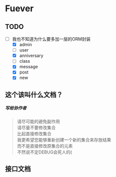 # Fuever

## TODO

- [ ] 我也不知道为什么要多加一层的ORM封装
    - [x] admin
    - [ ] user
    - [x] anniversary
    - [ ] class
    - [x] message
    - [x] post
    - [x] new

## 这个该叫什么文档？

##### 写给协作者

> 请尽可能的避免副作用  
> 请尽量不要修改集合  
> 比起直接修改集合  
> 我更希望您能够重新创建一个新的集合来存放结果  
> 而不是直接修改原集合的元素  
> 不然说不定DEBUG会死人的(

## 接口文档